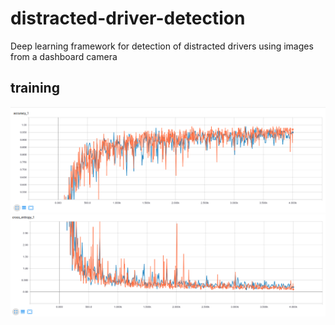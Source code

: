 # distracted-driver-detection
Deep learning framework for detection of distracted drivers using images from a dashboard camera

## training
![alt text](acc.png)
![alt text](ent.png)

